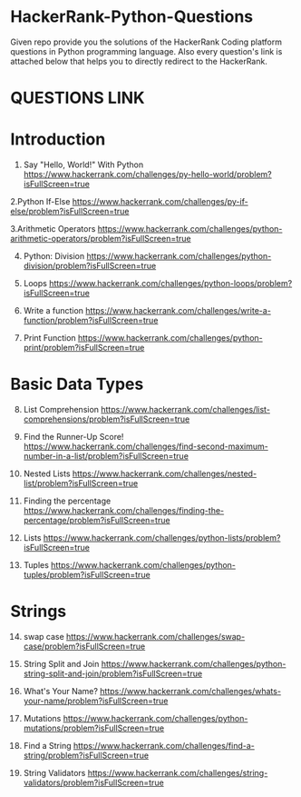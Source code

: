 # HackerRank-Python-Questions
Given repo provide you the solutions of the HackerRank Coding platform questions in Python programming language.
Also every question's link is attached below that helps you to directly redirect to the HackerRank.
# QUESTIONS LINK
# Introduction
1. Say "Hello, World!" With Python
https://www.hackerrank.com/challenges/py-hello-world/problem?isFullScreen=true
  
2.Python If-Else
https://www.hackerrank.com/challenges/py-if-else/problem?isFullScreen=true

3.Arithmetic Operators
https://www.hackerrank.com/challenges/python-arithmetic-operators/problem?isFullScreen=true

4. Python: Division
https://www.hackerrank.com/challenges/python-division/problem?isFullScreen=true

5. Loops
https://www.hackerrank.com/challenges/python-loops/problem?isFullScreen=true

6. Write a function
https://www.hackerrank.com/challenges/write-a-function/problem?isFullScreen=true

7. Print Function
https://www.hackerrank.com/challenges/python-print/problem?isFullScreen=true
# Basic Data Types
8. List Comprehension
https://www.hackerrank.com/challenges/list-comprehensions/problem?isFullScreen=true

9. Find the Runner-Up Score! https://www.hackerrank.com/challenges/find-second-maximum-number-in-a-list/problem?isFullScreen=true

10. Nested Lists https://www.hackerrank.com/challenges/nested-list/problem?isFullScreen=true

11. Finding the percentage https://www.hackerrank.com/challenges/finding-the-percentage/problem?isFullScreen=true

12. Lists https://www.hackerrank.com/challenges/python-lists/problem?isFullScreen=true

13. Tuples https://www.hackerrank.com/challenges/python-tuples/problem?isFullScreen=true
# Strings
14. swap case https://www.hackerrank.com/challenges/swap-case/problem?isFullScreen=true

15. String Split and Join https://www.hackerrank.com/challenges/python-string-split-and-join/problem?isFullScreen=true

16. What's Your Name? https://www.hackerrank.com/challenges/whats-your-name/problem?isFullScreen=true

17. Mutations https://www.hackerrank.com/challenges/python-mutations/problem?isFullScreen=true

18. Find a String https://www.hackerrank.com/challenges/find-a-string/problem?isFullScreen=true

19. String Validators https://www.hackerrank.com/challenges/string-validators/problem?isFullScreen=true
